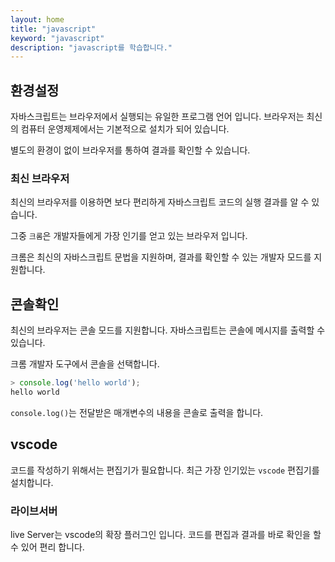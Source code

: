 ```yaml
---
layout: home
title: "javascript"
keyword: "javascript"
description: "javascript를 학습합니다."
---
```


## 환경설정
자바스크립트는 브라우저에서 실행되는 유일한 프로그램 언어 입니다. 브라우저는 최신의 컴퓨터 운영제제에서는 기본적으로 설치가 되어 있습니다.

별도의 환경이 없이 브라우저를 통하여 결과를 확인할 수 있습니다.

### 최신 브라우저
최신의 브라우저를 이용하면 보다 편리하게 자바스크립트 코드의 실행 결과를 알 수 있습니다.

그중 `크롬`은 개발자들에게 가장 인기를 얻고 있는 브라우저 입니다.

크롬은 최신의 자바스크립트 문법을 지원하며, 결과를 확인할 수 있는 개발자 모드를 지원합니다.


## 콘솔확인
최신의 브라우저는 콘솔 모드를 지원합니다. 자바스크립트는 콘솔에 메시지를 출력할 수 있습니다.

크롬 개발자 도구에서 콘솔을 선택합니다.

```javascript
> console.log('hello world');
hello world
```

`console.log()`는 전달받은 매개변수의 내용을 콘솔로 출력을 합니다.


## vscode
코드를 작성하기 위해서는 편집기가 필요합니다. 최근 가장 인기있는 `vscode` 편집기를 설치합니다.

### 라이브서버
live Server는 vscode의 확장 플러그인 입니다. 코드를 편집과 결과를 바로 확인을 할 수 있어 편리 합니다.


